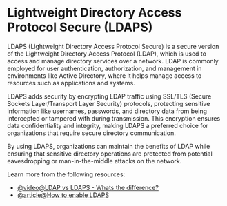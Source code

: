 # Lightweight Directory Access Protocol Secure (LDAPS)

LDAPS (Lightweight Directory Access Protocol Secure) is a secure version of the Lightweight Directory Access Protocol (LDAP), which is used to access and manage directory services over a network. LDAP is commonly employed for user authentication, authorization, and management in environments like Active Directory, where it helps manage access to resources such as applications and systems.

LDAPS adds security by encrypting LDAP traffic using SSL/TLS (Secure Sockets Layer/Transport Layer Security) protocols, protecting sensitive information like usernames, passwords, and directory data from being intercepted or tampered with during transmission. This encryption ensures data confidentiality and integrity, making LDAPS a preferred choice for organizations that require secure directory communication.

By using LDAPS, organizations can maintain the benefits of LDAP while ensuring that sensitive directory operations are protected from potential eavesdropping or man-in-the-middle attacks on the network.

Learn more from the following resources:

- [@video@LDAP vs LDAPS - Whats the difference?](https://www.youtube.com/watch?v=J2qtayKzMmA)
- [@article@How to enable LDAPS](https://www.dell.com/support/kbdoc/en-uk/000212661/how-to-enable-secure-lightweight-directory-access-protocol-ldaps-on-an-active-directory-domain-controller)
